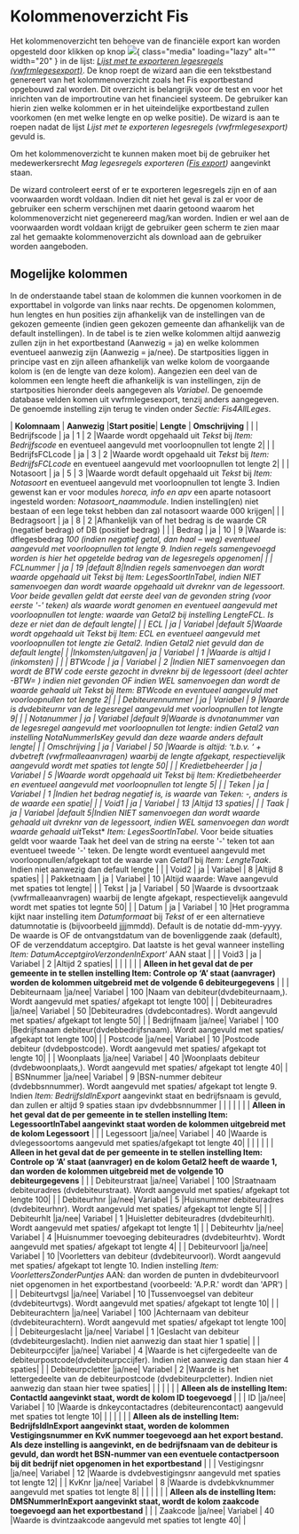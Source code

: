 # Kolommenoverzicht Fis

Het kolommenoverzicht ten behoeve van de financiële export kan worden opgesteld door klikken op knop ![](/img/applicatiebeheer/instellen_inrichten/instellen_inrichten/schermdefinitie/lesgeven.png){ class="media" loading="lazy" alt="" width="20" } in de lijst: _[Lijst met te exporteren legesregels (vwfrmlegesexport)](financiele_export/lijst_met_te_exporteren_legesregels.md)_. De knop roept de wizard aan die een tekstbestand genereert van het kolommenoverzicht zoals het Fis exportbestand opgebouwd zal worden. Dit overzicht is belangrijk voor de test en voor het inrichten van de importroutine van het financieel systeem. De gebruiker kan hierin zien welke kolommen er in het uiteindelijke exportbestand zullen voorkomen (en met welke lengte en op welke positie). De wizard is aan te roepen nadat de lijst _Lijst met te exporteren legesregels (vwfrmlegesexport)_ gevuld is.

Om het kolommenoverzicht te kunnen maken moet bij de gebruiker het medewerkersrecht _Mag legesregels exporteren ([Fis export](financiele_export/README.md))_ aangevinkt staan.

De wizard controleert eerst of er te exporteren legesregels zijn en of aan voorwaarden wordt voldaan. Indien dit niet het geval is zal er voor de gebruiker een scherm verschijnen met daarin getoond waarom het kolommenoverzicht niet gegenereerd mag/kan worden. Indien er wel aan de voorwaarden wordt voldaan krijgt de gebruiker geen scherm te zien maar zal het gemaakte kolommenoverzicht als download aan de gebruiker worden aangeboden.

## Mogelijke kolommen

In de onderstaande tabel staan de kolommen die kunnen voorkomen in de exporttabel in volgorde van links naar rechts. De opgenomen kolommen, hun lengtes en hun posities zijn afhankelijk van de instellingen van de gekozen gemeente (indien geen gekozen gemeente dan afhankelijk van de default instellingen). In de tabel is te zien welke kolommen altijd aanwezig zullen zijn in het exportbestand (Aanwezig = ja) en welke kolommen eventueel aanwezig zijn (Aanwezig = ja/nee). De startposities liggen in principe vast en zijn alleen afhankelijk van welke kolom de voorgaande kolom is (en de lengte van deze kolom). Aangezien een deel van de kolommen een lengte heeft die afhankelijk is van instellingen, zijn de startposities hieronder deels aangegeven als _Variabel_. De genoemde database velden komen uit vwfrmlegesexport, tenzij anders aangegeven. De genoemde instelling zijn terug te vinden onder _Sectie: Fis4AllLeges_.

| **Kolomnaam** | **Aanwezig** |**Start positie**| **Lengte** | **Omschrijving** | |
| Bedrijfscode | ja | 1 | 2 |Waarde wordt opgehaald uit _Tekst_ bij _Item: Bedrijfscode_ en eventueel aangevuld met voorloopnullen tot lengte 2| |
| BedrijfsFCLcode | ja | 3 | 2 |Waarde wordt opgehaald uit _Tekst_ bij _Item: BedrijfsFCLcode_ en eventueel aangevuld met voorloopnullen tot lengte 2| |
| Notasoort | ja | 5 | 3 |Waarde wordt default opgehaald uit _Tekst_ bij _Item: Notasoort_ en eventueel aangevuld met voorloopnullen tot lengte 3. Indien gewenst kan er voor modules _horeca, info en apv_ een aparte notasoort ingesteld worden: _Notasoort_naammodule_. Indien instelling(en) niet bestaan of een lege tekst hebben dan zal notasoort waarde 000 krijgen| |
| Bedragsoort | ja | 8 | 2 |Afhankelijk van of het bedrag is de waarde CR (negatief bedrag) of DB (positief bedrag) | |
| Bedrag | ja | 10 | 9 |Waarde is: dflegesbedrag *100 (indien negatief getal, dan haal – weg) eventueel aangevuld met voorloopnullen tot lengte 9. Indien regels samengevoegd worden is hier het opgetelde bedrag van de legesregels opgenomen| |
| FCLnummer | ja | 19 |default 8|Indien regels samenvoegen dan wordt waarde opgehaald uit *Tekst* bij *Item: LegesSoortInTabel*, indien NIET samenvoegen dan wordt waarde opgehaald uit dvreknr van de legessoort. Voor beide gevallen geldt dat eerste deel van de gevonden string (voor eerste '-' teken) als waarde wordt genomen en eventueel aangevuld met voorloopnullen tot lengte: waarde van *Getal2* bij instelling *LengteFCL*. Is deze er niet dan de default lengte| |
| ECL | ja | Variabel |default 5|Waarde wordt opgehaald uit *Tekst* bij *Item: ECL* en eventueel aangevuld met voorloopnullen tot lengte zie *Getal2*. Indien *Getal2* niet gevuld dan de default lengte| |
|Inkomsten/uitgaven| ja | Variabel | 1 |Waarde is altijd I (inkomsten) | |
| BTWcode | ja | Variabel | 2 |Indien NIET samenvoegen dan wordt de BTW code eerste gezocht in dvreknr bij de legessoort (deel achter -BTW= ) indien niet gevonden OF indien WEL samenvoegen dan wordt de waarde gehaald uit *Tekst* bij *Item: BTWcode* en eventueel aangevuld met voorloopnullen tot lengte 2| |
| Debiteurennummer | ja | Variabel | 9 |Waarde is dvdebiteurnr van de legesregel aangevuld met voorloopnullen tot lengte 9| |
| Notanummer | ja | Variabel |default 9|Waarde is dvnotanummer van de legesregel aangevuld met voorloopnullen tot lengte: indien *Getal2* van instelling *NotaNummerIsKey* gevuld dan deze waarde anders default lengte| |
| Omschrijving | ja | Variabel | 50 |Waarde is altijd: ‘t.b.v. ‘ + dvbetreft (vwfrmalleaanvragen) waarbij de lengte afgekapt, respectievelijk aangevuld wordt met spaties tot lengte 50| |
| Kredietbeheerder | ja | Variabel | 5 |Waarde wordt opgehaald uit *Tekst* bij *Item: Kredietbeheerder* en eventueel aangevuld met voorloopnullen tot lengte 5| |
| Teken | ja | Variabel | 1 |Indien het bedrag negatief is, is waarde van Teken: -, anders is de waarde een spatie| |
| Void1 | ja | Variabel | 13 |Altijd 13 spaties| |
| Taak | ja | Variabel |default 5|Indien NIET samenvoegen dan wordt waarde gehaald uit dvreknr van de legessoort, indien WEL samenvoegen dan wordt waarde gehaald uit*Tekst\* _Item: LegesSoortInTabel_. Voor beide situaties geldt voor waarde Taak het deel van de string na eerste '-' teken tot aan eventueel tweede '-' teken. De lengte wordt eventueel aangevuld met voorloopnullen/afgekapt tot de waarde van _Getal1_ bij _Item: LengteTaak_. Indien niet aanwezig dan default lengte | |
| Void2 | ja | Variabel | 8 |Altijd 8 spaties| |
| Pakketnaam | ja | Variabel | 10 |Altijd waarde: Wave aangevuld met spaties tot lengte| |
| Tekst | ja | Variabel | 50 |Waarde is dvsoortzaak (vwfrmalleaanvragen) waarbij de lengte afgekapt, respectievelijk aangevuld wordt met spaties tot legnte 50| |
| Datum | ja | Variabel | 10 |Het programma kijkt naar instelling item _Datumformaat_ bij _Tekst_ of er een alternatieve datumnotatie is (bijvoorbeeld jjjjmmdd). Default is de notatie dd-mm-yyyy. De waarde is OF de ontvangstdatum van de bovenliggende zaak (default), OF de verzenddatum acceptgiro. Dat laatste is het geval wanneer instelling _Item: DatumAcceptgiroVerzondenInExport’_ AAN staat | |
| Void3 | ja | Variabel | 2 |Altijd 2 spaties| |
| | | | | **Alleen in het geval dat de per gemeente in te stellen instelling Item: Controle op ‘A’ staat (aanvrager) worden de kolommen uitgebreid met de volgende 6 debiteurgegevens** | |
| Debiteurnaam |ja/nee| Variabel | 100 |Naam van debiteur(dvdebiteurnaam,). Wordt aangevuld met spaties/ afgekapt tot lengte 100| |
| Debiteuradres |ja/nee| Variabel | 50 |Debiteuradres (dvdebcontadres). Wordt aangevuld met spaties/ afgekapt tot lengte 50| |
| Bedrijfnaam |ja/nee| Variabel | 100 |Bedrijfsnaam debiteur(dvdebbedrijfsnaam). Wordt aangevuld met spaties/ afgekapt tot lengte 100| |
| Postcode |ja/nee| Variabel | 10 |Postcode debiteur (dvdebpostcode). Wordt aangevuld met spaties/ afgekapt tot lengte 10| |
| Woonplaats |ja/nee| Variabel | 40 |Woonplaats debiteur (dvdebwoonplaats,). Wordt aangevuld met spaties/ afgekapt tot lengte 40| |
| BSNnummer |ja/nee| Variabel | 9 |BSN-nummer debiteur (dvdebbsnnummer). Wordt aangevuld met spaties/ afgekapt tot lengte 9. Indien _Item: BedrijfsIdInExport_ aangevinkt staat en bedrijfsnaam is gevuld, dan zullen er altijd 9 spaties staan ipv dvdebbsnnummer | |
| | | | | **Alleen in het geval dat de per gemeente in te stellen instelling Item: LegessoortInTabel aangevinkt staat worden de kolommen uitgebreid met de kolom Legessoort** | |
| Legessoort |ja/nee| Variabel | 40 |Waarde is dvlegessoortoms aangevuld met spaties/afgekapt tot lengte 40| |
| | | | | **Alleen in het geval dat de per gemeente in te stellen instelling Item: Controle op ‘A’ staat (aanvrager) en de kolom Getal2 heeft de waarde 1, dan worden de kolommen uitgebreid met de volgende 10 debiteurgegevens** | |
| Debiteurstraat |ja/nee| Variabel | 100 |Straatnaam debiteuradres (dvdebiteurstraat). Wordt aangevuld met spaties/ afgekapt tot lengte 100| |
| Debiteurhnr |ja/nee| Variabel | 5 |Huisnummer debiteuradres (dvdebiteurhnr). Wordt aangevuld met spaties/ afgekapt tot lengte 5| |
| Debiteurhlt |ja/nee| Variabel | 1 |Huisletter debiteuradres (dvdebiteurhlt). Wordt aangevuld met spaties/ afgekapt tot lengte 1| |
| Debiteurhtv |ja/nee| Variabel | 4 |Huisnummer toevoeging debiteuradres (dvdebiteurhtv). Wordt aangevuld met spaties/ afgekapt tot lengte 4| |
| Debiteurvoorl |ja/nee| Variabel | 10 |Voorletters van debiteur (dvdebiteurvoorl). Wordt aangevuld met spaties/ afgekapt tot lengte 10. Indien instelling _Item: VoorlettersZonderPuntjes_ AAN: dan worden de punten in dvdebiteurvoorl niet opgenomen in het exportbestand (voorbeeld: 'A.P.R.' wordt dan 'APR') | |
| Debiteurtvgsl |ja/nee| Variabel | 10 |Tussenvoegsel van debiteur (dvdebiteurtvgs). Wordt aangevuld met spaties/ afgekapt tot lengte 10| |
| Debiteurachtern |ja/nee| Variabel | 100 |Achternaam van debiteur (dvdebiteurachtern). Wordt aangevuld met spaties/ afgekapt tot lengte 100| |
| Debiteurgeslacht |ja/nee| Variabel | 1 |Geslacht van debiteur (dvdebiteurgeslacht). Indien niet aanwezig dan staat hier 1 spatie| |
| Debiteurpccijfer |ja/nee| Variabel | 4 |Waarde is het cijfergedeelte van de debiteurpostcode(dvdebiteurpccijfer). Indien niet aanwezig dan staan hier 4 spaties| |
| Debiteurpcletter |ja/nee| Variabel | 2 |Waarde is het lettergedeelte van de debiteurpostcode (dvdebiteurpcletter). Indien niet aanwezig dan staan hier twee spaties| |
| | | | | **Alleen als de instelling Item: ContactId aangevinkt staat, wordt de kolom ID toegevoegd** | |
| ID |ja/nee| Variabel | 10 |Waarde is dnkeycontactadres (debiteurencontact) aangevuld met spaties tot lengte 10| |
| | | | | **Alleen als de instelling Item: BedrijfsIdInExport aangevinkt staat, worden de kolommen Vestigingsnummer en KvK nummer toegevoegd aan het export bestand. Als deze instelling is aangevinkt, en de bedrijfsnaam van de debiteur is gevuld, dan wordt het BSN-nummer van een eventuele contactpersoon bij dit bedrijf niet opgenomen in het exportbestand** | |
| Vestigingsnr |ja/nee| Variabel | 12 |Waarde is dvdebvestigingsnr aangevuld met spaties tot lengte 12| |
| KvKnr |ja/nee| Variabel | 8 |Waarde is dvdebkvknummer aangevuld met spaties tot lengte 8| |
| | | | | **Alleen als de instelling Item: DMSNummerInExport aangevinkt staat, wordt de kolom zaakcode toegevoegd aan het exportbestand** | |
| Zaakcode |ja/nee| Variabel | 40 |Waarde is dvintzaakcode aangevuld met spaties tot lengte 40| |
